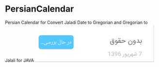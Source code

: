 # PersianCalendar
Persian Calendar for Convert Jaladi Date to Gregorian and Gregorian to Jalali for JAVA
![Screenshot](screenshot1.png)

